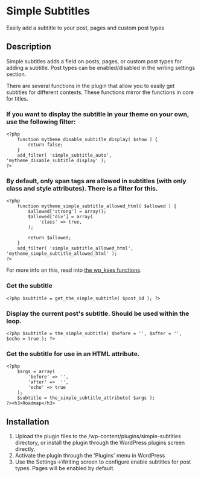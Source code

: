 # Simple Subtitles #

Easily add a subtitle to your post, pages and custom post types

## Description ##

Simple subtitles adds a field on posts, pages, or custom post types for adding a subtitle. Post types can be enabled/disabled in the writing settings section.

There are several functions in the plugin that allow you to easily get subtitles for different contexts. These functions mirror the functions in core for titles.

### If you want to display the subtitle in your theme on your own, use the following filter: ###

	<?php
	    function mytheme_disable_subtitle_display( $show ) {
	        return false;
	    }
	    add_filter( 'simple_subtitle_auto', 'mytheme_disable_subtitle_display' );
	?>

### By default, only span tags are allowed in subtitles (with only class and style attributes). There is a filter for this. ###

	<?php
	    function mytheme_simple_subtitle_allowed_html( $allowed ) {
	        $allowed['strong'] = array();
	        $allowed['div'] = array(
	            'class' => true,
	        );

	        return $allowed;
	    }
	    add_filter( 'simple_subtitle_allowed_html', 'mytheme_simple_subtitle_allowed_html' );
	?>

For more info on this, read into [the wp_kses functions](https://codex.wordpress.org/Function_Reference/wp_kses).

### Get the subtitle ###

	<?php $subtitle = get_the_simple_subtitle( $post_id ); ?>

### Display the current post's subtitle. Should be used within the loop. ###

	<?php $subtitle = the_simple_subtitle( $before = '', $after = '', $echo = true ); ?>

### Get the subtitle for use in an HTML attribute. ###

	<?php
	    $args = array(
	        'before' => '',
	        'after' =>  '',
	        'echo' => true
	    );
	    $subtitle = the_simple_subtitle_attribute( $args );
	?><h3>Roadmap</h3>


## Installation ##

1. Upload the plugin files to the /wp-content/plugins/simple-subtitles directory, or install the plugin through the WordPress plugins screen directly.
2. Activate the plugin through the 'Plugins' menu in WordPress
3. Use the Settings->Writing screen to configure enable subtitles for post types. Pages will be enabled by default.